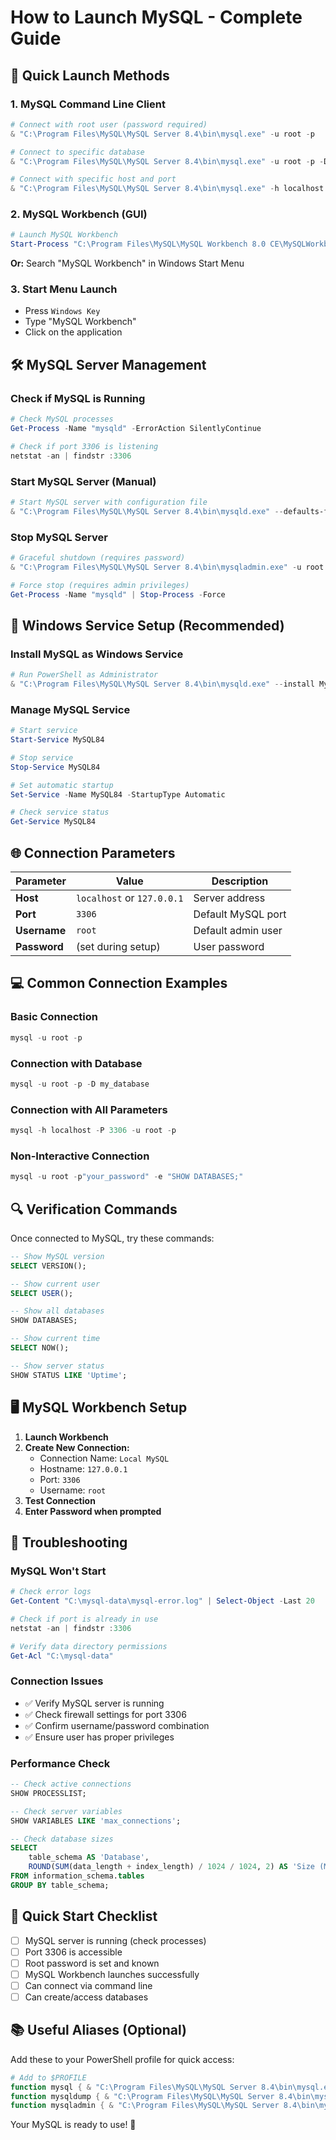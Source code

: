 # How to Launch MySQL - Complete Guide

## 🚀 Quick Launch Methods

### 1. MySQL Command Line Client
```powershell
# Connect with root user (password required)
& "C:\Program Files\MySQL\MySQL Server 8.4\bin\mysql.exe" -u root -p

# Connect to specific database
& "C:\Program Files\MySQL\MySQL Server 8.4\bin\mysql.exe" -u root -p -D database_name

# Connect with specific host and port
& "C:\Program Files\MySQL\MySQL Server 8.4\bin\mysql.exe" -h localhost -P 3306 -u root -p
```

### 2. MySQL Workbench (GUI)
```powershell
# Launch MySQL Workbench
Start-Process "C:\Program Files\MySQL\MySQL Workbench 8.0 CE\MySQLWorkbench.exe"
```
**Or:** Search "MySQL Workbench" in Windows Start Menu

### 3. Start Menu Launch
- Press `Windows Key`
- Type "MySQL Workbench"
- Click on the application

## 🛠️ MySQL Server Management

### Check if MySQL is Running
```powershell
# Check MySQL processes
Get-Process -Name "mysqld" -ErrorAction SilentlyContinue

# Check if port 3306 is listening
netstat -an | findstr :3306
```

### Start MySQL Server (Manual)
```powershell
# Start MySQL server with configuration file
& "C:\Program Files\MySQL\MySQL Server 8.4\bin\mysqld.exe" --defaults-file="C:\mysql-data\my.ini"
```

### Stop MySQL Server
```powershell
# Graceful shutdown (requires password)
& "C:\Program Files\MySQL\MySQL Server 8.4\bin\mysqladmin.exe" -u root -p shutdown

# Force stop (requires admin privileges)
Get-Process -Name "mysqld" | Stop-Process -Force
```

## 🔧 Windows Service Setup (Recommended)

### Install MySQL as Windows Service
```powershell
# Run PowerShell as Administrator
& "C:\Program Files\MySQL\MySQL Server 8.4\bin\mysqld.exe" --install MySQL84 --defaults-file="C:\mysql-data\my.ini"
```

### Manage MySQL Service
```powershell
# Start service
Start-Service MySQL84

# Stop service
Stop-Service MySQL84

# Set automatic startup
Set-Service -Name MySQL84 -StartupType Automatic

# Check service status
Get-Service MySQL84
```

## 🌐 Connection Parameters

| Parameter | Value | Description |
|-----------|-------|-------------|
| **Host** | `localhost` or `127.0.0.1` | Server address |
| **Port** | `3306` | Default MySQL port |
| **Username** | `root` | Default admin user |
| **Password** | (set during setup) | User password |

## 💻 Common Connection Examples

### Basic Connection
```powershell
mysql -u root -p
```

### Connection with Database
```powershell
mysql -u root -p -D my_database
```

### Connection with All Parameters
```powershell
mysql -h localhost -P 3306 -u root -p
```

### Non-Interactive Connection
```powershell
mysql -u root -p"your_password" -e "SHOW DATABASES;"
```

## 🔍 Verification Commands

Once connected to MySQL, try these commands:

```sql
-- Show MySQL version
SELECT VERSION();

-- Show current user
SELECT USER();

-- Show all databases
SHOW DATABASES;

-- Show current time
SELECT NOW();

-- Show server status
SHOW STATUS LIKE 'Uptime';
```

## 🖥️ MySQL Workbench Setup

1. **Launch Workbench**
2. **Create New Connection:**
   - Connection Name: `Local MySQL`
   - Hostname: `127.0.0.1`
   - Port: `3306`
   - Username: `root`
3. **Test Connection**
4. **Enter Password when prompted**

## 🚨 Troubleshooting

### MySQL Won't Start
```powershell
# Check error logs
Get-Content "C:\mysql-data\mysql-error.log" | Select-Object -Last 20

# Check if port is already in use
netstat -an | findstr :3306

# Verify data directory permissions
Get-Acl "C:\mysql-data"
```

### Connection Issues
- ✅ Verify MySQL server is running
- ✅ Check firewall settings for port 3306
- ✅ Confirm username/password combination
- ✅ Ensure user has proper privileges

### Performance Check
```sql
-- Check active connections
SHOW PROCESSLIST;

-- Check server variables
SHOW VARIABLES LIKE 'max_connections';

-- Check database sizes
SELECT 
    table_schema AS 'Database',
    ROUND(SUM(data_length + index_length) / 1024 / 1024, 2) AS 'Size (MB)'
FROM information_schema.tables 
GROUP BY table_schema;
```

## 🎯 Quick Start Checklist

- [ ] MySQL server is running (check processes)
- [ ] Port 3306 is accessible
- [ ] Root password is set and known
- [ ] MySQL Workbench launches successfully
- [ ] Can connect via command line
- [ ] Can create/access databases

## 📚 Useful Aliases (Optional)

Add these to your PowerShell profile for quick access:

```powershell
# Add to $PROFILE
function mysql { & "C:\Program Files\MySQL\MySQL Server 8.4\bin\mysql.exe" @args }
function mysqldump { & "C:\Program Files\MySQL\MySQL Server 8.4\bin\mysqldump.exe" @args }
function mysqladmin { & "C:\Program Files\MySQL\MySQL Server 8.4\bin\mysqladmin.exe" @args }
```

Your MySQL is ready to use! 🎉
